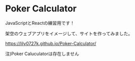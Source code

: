 # Poker Calculator
JavaScriptとReactの練習用です！

架空のウェブアプリをイメージして、サイトを作ってみました。

https://lily0727k.github.io/Poker-Calculator/

注)Poker Caluculatorは存在しません
